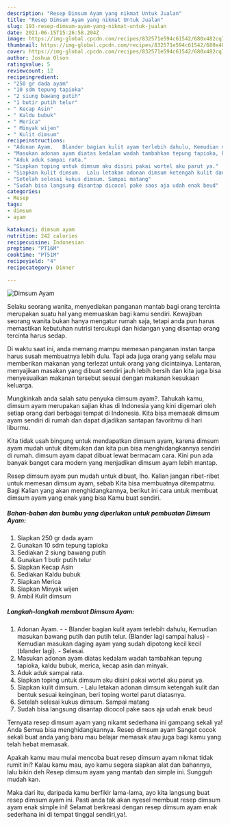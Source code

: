 ```yaml
---
description: "Resep Dimsum Ayam yang nikmat Untuk Jualan"
title: "Resep Dimsum Ayam yang nikmat Untuk Jualan"
slug: 193-resep-dimsum-ayam-yang-nikmat-untuk-jualan
date: 2021-06-15T15:26:58.204Z
image: https://img-global.cpcdn.com/recipes/832571e594c61542/680x482cq70/dimsum-ayam-foto-resep-utama.jpg
thumbnail: https://img-global.cpcdn.com/recipes/832571e594c61542/680x482cq70/dimsum-ayam-foto-resep-utama.jpg
cover: https://img-global.cpcdn.com/recipes/832571e594c61542/680x482cq70/dimsum-ayam-foto-resep-utama.jpg
author: Joshua Olson
ratingvalue: 5
reviewcount: 12
recipeingredient:
- "250 gr dada ayam"
- "10 sdm tepung tapioka"
- "2 siung bawang putih"
- "1 butir putih telur"
- " Kecap Asin"
- " Kaldu bubuk"
- " Merica"
- " Minyak wijen"
- " Kulit dimsum"
recipeinstructions:
- "Adonan Ayam.   Blander bagian kulit ayam terlebih dahulu, Kemudian masukan bawang putih dan putih telur. (Blander lagi sampai halus)  Kemudian masukan daging ayam yang sudah dipotong kecil kecil (blander lagi).  Selesai."
- "Masukan adonan ayam diatas kedalam wadah tambahkan tepung tapioka, kaldu bubuk, merica, kecap asin dan minyak."
- "Aduk aduk sampai rata."
- "Siapkan toping untuk dimsum aku disini pakai wortel aku parut ya."
- "Siapkan kulit dimsum.  Lalu letakan adonan dimsum ketengah kulit dan bentuk sesuai keinginan, beri toping wortel parut diatasnya."
- "Setelah selesai kukus dimsum. Sampai matang"
- "Sudah bisa langsung disantap dicocol pake saos aja udah enak beud"
categories:
- Resep
tags:
- dimsum
- ayam

katakunci: dimsum ayam 
nutrition: 242 calories
recipecuisine: Indonesian
preptime: "PT16M"
cooktime: "PT51M"
recipeyield: "4"
recipecategory: Dinner

---
```



![Dimsum Ayam](https://img-global.cpcdn.com/recipes/832571e594c61542/680x482cq70/dimsum-ayam-foto-resep-utama.jpg)

Selaku seorang wanita, menyediakan panganan mantab bagi orang tercinta merupakan suatu hal yang memuaskan bagi kamu sendiri. Kewajiban seorang  wanita bukan hanya mengatur rumah saja, tetapi anda pun harus memastikan kebutuhan nutrisi tercukupi dan hidangan yang disantap orang tercinta harus sedap.

Di waktu  saat ini, anda memang mampu memesan panganan instan tanpa harus susah membuatnya lebih dulu. Tapi ada juga orang yang selalu mau memberikan makanan yang terlezat untuk orang yang dicintainya. Lantaran, menyajikan masakan yang dibuat sendiri jauh lebih bersih dan kita juga bisa menyesuaikan makanan tersebut sesuai dengan makanan kesukaan keluarga. 



Mungkinkah anda salah satu penyuka dimsum ayam?. Tahukah kamu, dimsum ayam merupakan sajian khas di Indonesia yang kini digemari oleh setiap orang dari berbagai tempat di Indonesia. Kita bisa memasak dimsum ayam sendiri di rumah dan dapat dijadikan santapan favoritmu di hari liburmu.

Kita tidak usah bingung untuk mendapatkan dimsum ayam, karena dimsum ayam mudah untuk ditemukan dan kita pun bisa menghidangkannya sendiri di rumah. dimsum ayam dapat dibuat lewat bermacam cara. Kini pun ada banyak banget cara modern yang menjadikan dimsum ayam lebih mantap.

Resep dimsum ayam pun mudah untuk dibuat, lho. Kalian jangan ribet-ribet untuk memesan dimsum ayam, sebab Kita bisa membuatnya ditempatmu. Bagi Kalian yang akan menghidangkannya, berikut ini cara untuk membuat dimsum ayam yang enak yang bisa Kamu buat sendiri.

<!--inarticleads1-->

##### Bahan-bahan dan bumbu yang diperlukan untuk pembuatan Dimsum Ayam:

1. Siapkan 250 gr dada ayam
1. Gunakan 10 sdm tepung tapioka
1. Sediakan 2 siung bawang putih
1. Gunakan 1 butir putih telur
1. Siapkan  Kecap Asin
1. Sediakan  Kaldu bubuk
1. Siapkan  Merica
1. Siapkan  Minyak wijen
1. Ambil  Kulit dimsum




<!--inarticleads2-->

##### Langkah-langkah membuat Dimsum Ayam:

1. Adonan Ayam.  -  - Blander bagian kulit ayam terlebih dahulu, Kemudian masukan bawang putih dan putih telur. (Blander lagi sampai halus)  - Kemudian masukan daging ayam yang sudah dipotong kecil kecil (blander lagi).  - Selesai.
1. Masukan adonan ayam diatas kedalam wadah tambahkan tepung tapioka, kaldu bubuk, merica, kecap asin dan minyak.
1. Aduk aduk sampai rata.
1. Siapkan toping untuk dimsum aku disini pakai wortel aku parut ya.
1. Siapkan kulit dimsum.  - Lalu letakan adonan dimsum ketengah kulit dan bentuk sesuai keinginan, beri toping wortel parut diatasnya.
1. Setelah selesai kukus dimsum. Sampai matang
1. Sudah bisa langsung disantap dicocol pake saos aja udah enak beud




Ternyata resep dimsum ayam yang nikamt sederhana ini gampang sekali ya! Anda Semua bisa menghidangkannya. Resep dimsum ayam Sangat cocok sekali buat anda yang baru mau belajar memasak atau juga bagi kamu yang telah hebat memasak.

Apakah kamu mau mulai mencoba buat resep dimsum ayam nikmat tidak rumit ini? Kalau kamu mau, ayo kamu segera siapkan alat dan bahannya, lalu bikin deh Resep dimsum ayam yang mantab dan simple ini. Sungguh mudah kan. 

Maka dari itu, daripada kamu berfikir lama-lama, ayo kita langsung buat resep dimsum ayam ini. Pasti anda tak akan nyesel membuat resep dimsum ayam enak simple ini! Selamat berkreasi dengan resep dimsum ayam enak sederhana ini di tempat tinggal sendiri,ya!.

